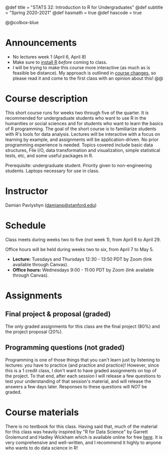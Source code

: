 @def title = "STATS 32: Introduction to R for Undergraduates"
@def subtitle = "Spring 2020-2021"
@def hasmath = true
@def hascode = true
<!-- Note: by default hasmath == true and hascode == false. You can change this in
the config file by setting hasmath = false for instance and just setting it to true
where appropriate -->

@@colbox-blue
# Announcements
<!-- * Stanford has already announced many major changes to instruction, and this uncertainty is likely to continue. Please regularly monitor the [course changes](/distance/) page for up-to-date information about this course. -->
* No lectures week 1 (April 6, April 8)
* Make sure to [install R](/install-R/) _before_ coming to class.
* I will be trying to make this course more interactive (as much as is feasible be distance). My approach is outlined in [course changes](/distance/), so please read it and come to the first class with an opinion about this!
@@

# Course description

This short course runs for weeks two through five of the quarter.
It is recommended for undergraduate students who want to use R in the humanities or social sciences and for students who want to learn the basics of R programming.
The goal of the short course is to familiarize students with R's tools for data analysis.
Lectures will be interactive with a focus on learning by example, and assignments will be application-driven.
No prior programming experience is needed.
Topics covered include basic data structures, File I/O, data transformation and visualization, simple statistical tests, etc, and some useful packages in R.

Prerequisite: undergraduate student.
Priority given to non-engineering students.
Laptops necessary for use in class.

# Instructor

Damian Pavlyshyn ([damianp@stanford.edu](mailto:damianp@stanford.edu))

# Schedule

Class meets during weeks two to five (_not_ week 1), from April 6 to April 29.

Office hours will be held during weeks two to six, from April 7 to May 5.

* **Lecture:** Tuesdays and Thursdays 12:30 - 13:50 PDT by Zoom (link available through Canvas).
* **Office hours:** Wednesdays 9:00 - 11:00 PDT by Zoom (link available through Canvas).

# Assignments

## Final project & proposal (graded)
The only graded assignments for this class are the final project (80%) and the project proposal (20%).

## Programming questions (not graded)
Programming is one of those things that you can't learn just by listening to lectures: you have to practice (and practice and practice)!
However, since this is a 1 credit class, I don't want to have graded assignments on top of the project.
To that end, after each session I will release a few questions to test your understanding of that session's material, and will release the answers a few days later.
Responses to these questions will _NOT_ be graded.

# Course materials

There is no textbook for this class. Having said that, much of the material for this class was heavily inspired by "R for Data Science" by Garrett Grolemund and Hadley Wickham which is available online for free [here](https://r4ds.had.co.nz/). It is very comprehensive and well-written, and I recommend it highly to anyone who wants to do data science in R!

